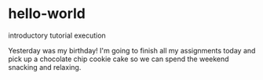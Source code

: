 # hello-world
introductory tutorial execution

Yesterday was my birthday! I'm going to finish all my assignments today and pick up a chocolate chip cookie cake so we can spend the weekend snacking and relaxing.
